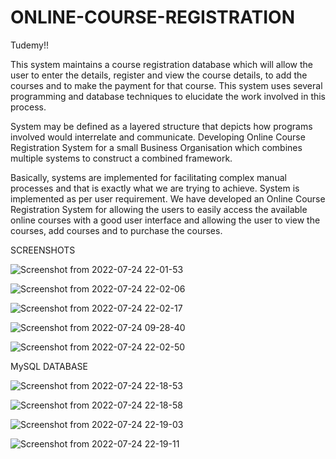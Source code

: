 # ONLINE-COURSE-REGISTRATION

Tudemy!!

This system maintains a course registration database which will allow the user to enter the details, register and view the course details, to add the courses and to make the payment for that course. This system uses several programming and database techniques to elucidate the work involved in this process. 

System may be defined as a layered structure that depicts how programs involved would interrelate and communicate. Developing Online Course Registration System for a small Business Organisation which combines multiple systems to construct a combined framework. 

Basically, systems are implemented for facilitating complex manual processes and that is exactly what we are trying to achieve. System is implemented as per user requirement. We have developed an Online Course Registration System for allowing the users to easily access the available online courses with a good user interface and allowing the user to view the courses, add courses and to purchase the courses. 

SCREENSHOTS

![Screenshot from 2022-07-24 22-01-53](https://user-images.githubusercontent.com/114558761/194705959-8958942f-1f92-42f0-8195-800a5f512dc2.png)



![Screenshot from 2022-07-24 22-02-06](https://user-images.githubusercontent.com/114558761/194705971-53052c4f-7260-4951-9fd7-e9add9a9a245.png)




![Screenshot from 2022-07-24 22-02-17](https://user-images.githubusercontent.com/114558761/194705974-e82c09f3-4080-4d5c-acd7-b2051ff3f60e.png)



![Screenshot from 2022-07-24 09-28-40](https://user-images.githubusercontent.com/114558761/194705991-d8bfd9a8-b5f3-4e8d-828f-0ecc49d0745d.png)



![Screenshot from 2022-07-24 22-02-50](https://user-images.githubusercontent.com/114558761/194706008-6513c0ae-fbdb-4efa-a7b0-d6da0a664587.png)



MySQL DATABASE

![Screenshot from 2022-07-24 22-18-53](https://user-images.githubusercontent.com/114558761/194706039-39f46e47-070d-4658-a4d2-20d2c086aaa8.png)



![Screenshot from 2022-07-24 22-18-58](https://user-images.githubusercontent.com/114558761/194706043-f35f589c-1bf2-4a2e-8a37-af89ca2d5620.png)



![Screenshot from 2022-07-24 22-19-03](https://user-images.githubusercontent.com/114558761/194706045-6c3241f4-f838-4dd3-89ca-55a15fa48250.png)



![Screenshot from 2022-07-24 22-19-11](https://user-images.githubusercontent.com/114558761/194706047-8aeaca52-2e95-40fc-8ae5-121c54313798.png)


